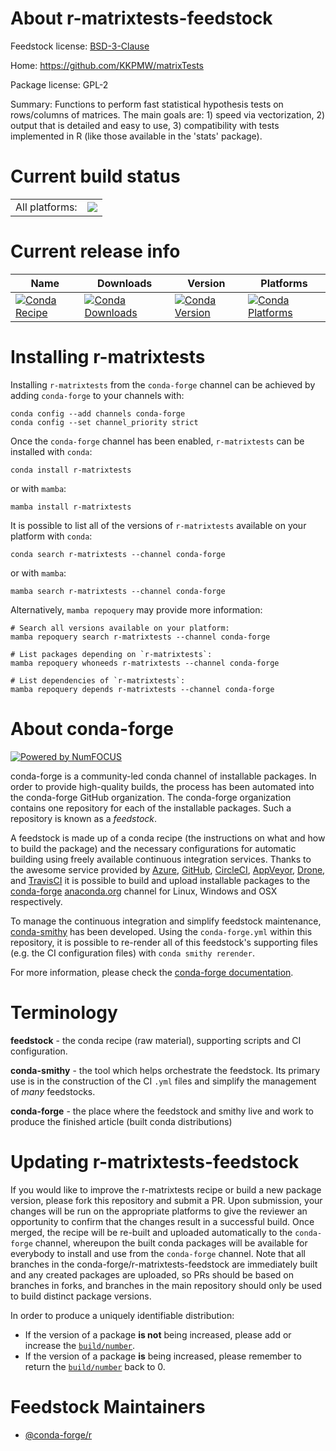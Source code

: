 About r-matrixtests-feedstock
=============================

Feedstock license: [BSD-3-Clause](https://github.com/conda-forge/r-matrixtests-feedstock/blob/main/LICENSE.txt)

Home: https://github.com/KKPMW/matrixTests

Package license: GPL-2

Summary: Functions to perform fast statistical hypothesis tests on rows/columns of matrices. The main goals are: 1) speed via vectorization, 2) output that is detailed and easy to use, 3) compatibility with tests implemented in R (like those available in the 'stats' package).

Current build status
====================


<table><tr><td>All platforms:</td>
    <td>
      <a href="https://dev.azure.com/conda-forge/feedstock-builds/_build/latest?definitionId=7306&branchName=main">
        <img src="https://dev.azure.com/conda-forge/feedstock-builds/_apis/build/status/r-matrixtests-feedstock?branchName=main">
      </a>
    </td>
  </tr>
</table>

Current release info
====================

| Name | Downloads | Version | Platforms |
| --- | --- | --- | --- |
| [![Conda Recipe](https://img.shields.io/badge/recipe-r--matrixtests-green.svg)](https://anaconda.org/conda-forge/r-matrixtests) | [![Conda Downloads](https://img.shields.io/conda/dn/conda-forge/r-matrixtests.svg)](https://anaconda.org/conda-forge/r-matrixtests) | [![Conda Version](https://img.shields.io/conda/vn/conda-forge/r-matrixtests.svg)](https://anaconda.org/conda-forge/r-matrixtests) | [![Conda Platforms](https://img.shields.io/conda/pn/conda-forge/r-matrixtests.svg)](https://anaconda.org/conda-forge/r-matrixtests) |

Installing r-matrixtests
========================

Installing `r-matrixtests` from the `conda-forge` channel can be achieved by adding `conda-forge` to your channels with:

```
conda config --add channels conda-forge
conda config --set channel_priority strict
```

Once the `conda-forge` channel has been enabled, `r-matrixtests` can be installed with `conda`:

```
conda install r-matrixtests
```

or with `mamba`:

```
mamba install r-matrixtests
```

It is possible to list all of the versions of `r-matrixtests` available on your platform with `conda`:

```
conda search r-matrixtests --channel conda-forge
```

or with `mamba`:

```
mamba search r-matrixtests --channel conda-forge
```

Alternatively, `mamba repoquery` may provide more information:

```
# Search all versions available on your platform:
mamba repoquery search r-matrixtests --channel conda-forge

# List packages depending on `r-matrixtests`:
mamba repoquery whoneeds r-matrixtests --channel conda-forge

# List dependencies of `r-matrixtests`:
mamba repoquery depends r-matrixtests --channel conda-forge
```


About conda-forge
=================

[![Powered by
NumFOCUS](https://img.shields.io/badge/powered%20by-NumFOCUS-orange.svg?style=flat&colorA=E1523D&colorB=007D8A)](https://numfocus.org)

conda-forge is a community-led conda channel of installable packages.
In order to provide high-quality builds, the process has been automated into the
conda-forge GitHub organization. The conda-forge organization contains one repository
for each of the installable packages. Such a repository is known as a *feedstock*.

A feedstock is made up of a conda recipe (the instructions on what and how to build
the package) and the necessary configurations for automatic building using freely
available continuous integration services. Thanks to the awesome service provided by
[Azure](https://azure.microsoft.com/en-us/services/devops/), [GitHub](https://github.com/),
[CircleCI](https://circleci.com/), [AppVeyor](https://www.appveyor.com/),
[Drone](https://cloud.drone.io/welcome), and [TravisCI](https://travis-ci.com/)
it is possible to build and upload installable packages to the
[conda-forge](https://anaconda.org/conda-forge) [anaconda.org](https://anaconda.org/)
channel for Linux, Windows and OSX respectively.

To manage the continuous integration and simplify feedstock maintenance,
[conda-smithy](https://github.com/conda-forge/conda-smithy) has been developed.
Using the ``conda-forge.yml`` within this repository, it is possible to re-render all of
this feedstock's supporting files (e.g. the CI configuration files) with ``conda smithy rerender``.

For more information, please check the [conda-forge documentation](https://conda-forge.org/docs/).

Terminology
===========

**feedstock** - the conda recipe (raw material), supporting scripts and CI configuration.

**conda-smithy** - the tool which helps orchestrate the feedstock.
                   Its primary use is in the construction of the CI ``.yml`` files
                   and simplify the management of *many* feedstocks.

**conda-forge** - the place where the feedstock and smithy live and work to
                  produce the finished article (built conda distributions)


Updating r-matrixtests-feedstock
================================

If you would like to improve the r-matrixtests recipe or build a new
package version, please fork this repository and submit a PR. Upon submission,
your changes will be run on the appropriate platforms to give the reviewer an
opportunity to confirm that the changes result in a successful build. Once
merged, the recipe will be re-built and uploaded automatically to the
`conda-forge` channel, whereupon the built conda packages will be available for
everybody to install and use from the `conda-forge` channel.
Note that all branches in the conda-forge/r-matrixtests-feedstock are
immediately built and any created packages are uploaded, so PRs should be based
on branches in forks, and branches in the main repository should only be used to
build distinct package versions.

In order to produce a uniquely identifiable distribution:
 * If the version of a package **is not** being increased, please add or increase
   the [``build/number``](https://docs.conda.io/projects/conda-build/en/latest/resources/define-metadata.html#build-number-and-string).
 * If the version of a package **is** being increased, please remember to return
   the [``build/number``](https://docs.conda.io/projects/conda-build/en/latest/resources/define-metadata.html#build-number-and-string)
   back to 0.

Feedstock Maintainers
=====================

* [@conda-forge/r](https://github.com/orgs/conda-forge/teams/r/)

